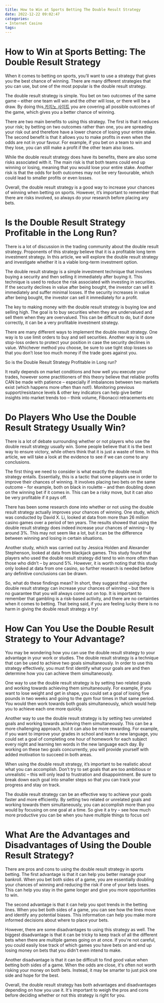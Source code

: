 ```yaml
---
title: How to Win at Sports Betting The Double Result Strategy
date: 2022-12-22 09:02:47
categories:
- Internet Casino
tags:
---
```



#  How to Win at Sports Betting: The Double Result Strategy

When it comes to betting on sports, you’ll want to use a strategy that gives you the best chance of winning. There are many different strategies that you can use, but one of the most popular is the double result strategy.

The double result strategy is simple. You bet on two outcomes of the same game – either one team will win and the other will lose, or there will be a draw. By doing this,[카지노 사이트](https://choegocasino.com/) you are covering all possible outcomes of the game, which gives you a better chance of winning.

There are two main benefits to using this strategy. The first is that it reduces your risk; by betting on two outcomes rather than one, you are spreading your risk out and therefore have a lower chance of losing your entire stake. The second benefit is that it allows you to make profits in even when the odds are not in your favour. For example, if you bet on a team to win and they lose, you can still make a profit if the other team also loses.

While the double result strategy does have its benefits, there are also some risks associated with it. The main risk is that both teams could end up winning or losing, meaning that you would lose your entire stake. Another risk is that the odds for both outcomes may not be very favourable, which could lead to smaller profits or even losses.

Overall, the double result strategy is a good way to increase your chances of winning when betting on sports. However, it’s important to remember that there are risks involved, so always do your research before placing any bets.

#  Is the Double Result Strategy Profitable in the Long Run?

There is a lot of discussion in the trading community about the double result strategy. Proponents of this strategy believe that it is a profitable long term investment strategy. In this article, we will explore the double result strategy and investigate whether it is a viable long-term investment option.

The double result strategy is a simple investment technique that involves buying a security and then selling it immediately after buying it. This technique is used to reduce the risk associated with investing in securities. If the security declines in value after being bought, the investor can sell it immediately and suffer minimal losses. If the security increases in value after being bought, the investor can sell it immediately for a profit.

The key to making money with the double result strategy is buying low and selling high. The goal is to buy securities when they are undervalued and sell them when they are overvalued. This can be difficult to do, but if done correctly, it can be a very profitable investment strategy.

There are many different ways to implement the double result strategy. One way is to use limit orders to buy and sell securities. Another way is to use stop-loss orders to protect your position in case the security declines in value. Whichever method you choose, be sure to use tight stop losses so that you don’t lose too much money if the trade goes against you.

So is the Double Result Strategy Profitable in Long run?


It really depends on market conditions and how well you execute your trades, however some practitioners of this theory believe that reliable profits CAN be made with patience – especially if imbalances between two markets exist (which happens more often than not!). Monitoring previous support/resistance levels & other key indicators can help give better insights into market trends too – think volume, Fibonacci retracements etc

#  Do Players Who Use the Double Result Strategy Usually Win?

There is a lot of debate surrounding whether or not players who use the double result strategy usually win. Some people believe that it is the best way to ensure victory, while others think that it is just a waste of time. In this article, we will take a look at the evidence to see if we can come to any conclusions.

The first thing we need to consider is what exactly the double result strategy entails. Essentially, this is a tactic that some players use in order to improve their chances of winning. It involves placing two bets on the same outcome – for example, both on black in roulette – and then doubling down on the winning bet if it comes in. This can be a risky move, but it can also be very profitable if it pays off.

There has been some research done into whether or not using the double result strategy actually improves your chances of winning. One study, which was conducted by David X. Li, looked at data from more than 26 million casino games over a period of ten years. The results showed that using the double result strategy does indeed increase your chances of winning – by around 3%. This may not seem like a lot, but it can be the difference between winning and losing in certain situations.

Another study, which was carried out by Jessica Holden and Alexander Stephenson, looked at data from blackjack games. This study found that players who used the double result strategy did tend to win more often than those who didn’t – by around 5%. However, it is worth noting that this study only looked at data from one casino, so further research is needed before any definitive conclusions can be drawn.

So, what do these findings mean? In short, they suggest that using the double result strategy can increase your chances of winning – but there is no guarantee that you will always come out on top. It is important to remember that gambling is a risk-based activity, and there are no certainties when it comes to betting. That being said, if you are feeling lucky there is no harm in giving the double result strategy a try!

#  How Can You Use the Double Result Strategy to Your Advantage?

You may be wondering how you can use the double result strategy to your advantage in your work or studies. The double result strategy is a technique that can be used to achieve two goals simultaneously. In order to use this strategy effectively, you must first identify what your goals are and then determine how you can achieve them simultaneously.

One way to use the double result strategy is by setting two related goals and working towards achieving them simultaneously. For example, if you want to lose weight and get in shape, you could set a goal of losing five pounds in two weeks and going to the gym four times in that same period. You would then work towards both goals simultaneously, which would help you to achieve each one more quickly.

Another way to use the double result strategy is by setting two unrelated goals and working towards achieving them simultaneously. This can be a more challenging approach, but it can also be more rewarding. For example, if you want to improve your grades in school and learn a new language, you could set a goal of completing one hour of homework for each subject every night and learning ten words in the new language each day. By working on these two goals concurrently, you will provide yourself with added motivation to succeed in both areas.

When using the double result strategy, it’s important to be realistic about what you can accomplish. Don’t try to set goals that are too ambitious or unrealistic – this will only lead to frustration and disappointment. Be sure to break down each goal into smaller steps so that you can track your progress and stay on track.

The double result strategy can be an effective way to achieve your goals faster and more efficiently. By setting two related or unrelated goals and working towards them simultaneously, you can accomplish more than you would by focusing on one goal at a time. So give it a try – see how much more productive you can be when you have multiple things to focus on!

#  What Are the Advantages and Disadvantages of Using the Double Result Strategy?

There are pros and cons to using the double result strategy in sports betting. The first advantage is that it can help you better manage your bankroll. When you bet both sides of a game, you are essentially doubling your chances of winning and reducing the risk if one of your bets loses. This can help you stay in the game longer and give you more opportunities to win.

The second advantage is that it can help you spot trends in the betting lines. When you bet both sides of a game, you can see how the lines move and identify any potential biases. This information can help you make more informed decisions about where to place your bets.

However, there are some disadvantages to using this strategy as well. The biggest disadvantage is that it can be tricky to keep track of all the different bets when there are multiple games going on at once. If you're not careful, you could easily lose track of which games you have bets on and end up losing money on bets that you didn't even intend to make.

Another disadvantage is that it can be difficult to find good value when betting both sides of a game. When the odds are close, it's often not worth risking your money on both bets. Instead, it may be smarter to just pick one side and hope for the best.

Overall, the double result strategy has both advantages and disadvantages depending on how you use it. It's important to weigh the pros and cons before deciding whether or not this strategy is right for you.